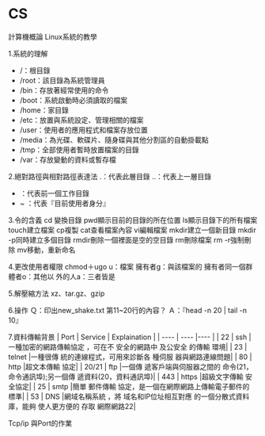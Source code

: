 # CS
計算機概論
Linux系統的教學

1.系統的理解
* /：根目錄
* /root：該目錄為系統管理員
* /bin：存放著經常使用的命令
* /boot：系統啟動時必須讀取的檔案
* /home：家目錄
* /etc：放置與系統設定、管理相關的檔案
* /user：使用者的應用程式和檔案存放位置
* /media：為光碟、軟碟片、隨身碟與其他分割區的自動掛載點
* /tmp：全部使用者暫時放置檔案的目錄
* /var：存放變動的資料或暫存檔

2.絕對路徑與相對路徑表達法
.：代表此層目錄
..：代表上一層目錄
- ：代表前一個工作目錄
- ~  ：代表『目前使用者身分』

3.令的含義
cd 變換目錄
pwd顯示目前的目錄的所在位置
ls顯示目錄下的所有檔案
touch建立檔案
cp複製
cat查看檔案內容
vi編輯檔案
mkdir建立一個新目錄
mkdir -p同時建立多個目錄
rmdir刪除一個裡面是空的空目錄
rm刪除檔案
rm -r強制刪除
mv移動，重新命名

4.更改使用者權限
chmod＋ugo
u：檔案  擁有者g：與該檔案的  擁有者同一個群體者o：其他以  外的人a：三者皆是

5.解壓縮方法
xz、tar.gz、gzip

6.操作
Ｑ：印出new_shake.txt 第11~20行的內容？
Ａ：『head -n 20 | tail -n 10』

7.資料傳輸背景
| Port          | Service  | Explaination  |
| ----          | ----        |---- |
| 22             | ssh        |一種加密的網路傳輸協定 ，可在不 安全的網路中   及公安全  的傳輸  環境|
| 23             | telnet    |一種很傳 統的連線程式，可用來診斷各 種伺服 器與網路連線問題|
| 80             | http       |超文本傳輸  協定|
| 20/21        | ftp         |一個傳 遞客戶端與伺服器之間的 命令(21，命令通訊埠);另一個傳 遞資料(20，資料通訊埠)|
| 443          | https     |超級文字傳輸 安全協定|
| 25             | smtp     |簡單 郵件傳輸 協定，是一個在網際網路上傳輸電子郵件的 標準|
| 53             | DNS      |網域名稱系統  ，將 域名和IP位址相互對應 的一個分散式資料庫，能夠  使人更方便的  存取 網際網路22|

Tcp/ip 與Port的作業
